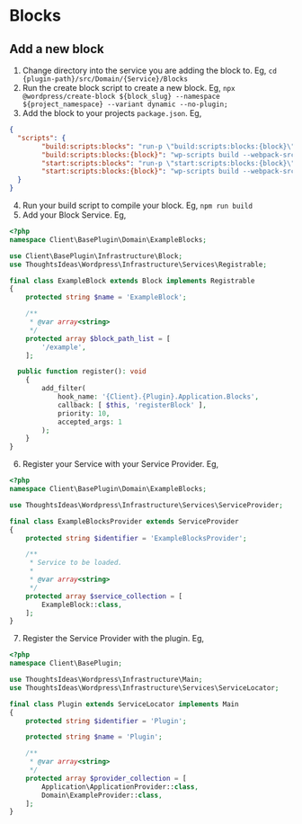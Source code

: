 ---
---

# Blocks

## Add a new block

1. Change directory into the service you are adding the block to. Eg, `cd {plugin-path}/src/Domain/{Service}/Blocks`
2. Run the create block script to create a new block. Eg, `npx @wordpress/create-block ${block_slug} --namespace ${project_namespace} --variant dynamic --no-plugin;`
3. Add the block to your projects `package.json`. Eg,
```json
{
  "scripts": {
        "build:scripts:blocks": "run-p \"build:scripts:blocks:{block}\"",
        "build:scripts:blocks:{block}": "wp-scripts build --webpack-src-dir={block-source-path} --output-path={block-output-path}/build",
        "start:scripts:blocks": "run-p \"start:scripts:blocks:{block}\"",
        "start:scripts:blocks:{block}": "wp-scripts build --webpack-src-dir={block-source-path} --output-path={block-output-path}/build"
  }
}
```
4. Run your build script to compile your block. Eg, `npm run build`
5. Add your Block Service. Eg,
```php
<?php
namespace Client\BasePlugin\Domain\ExampleBlocks;

use Client\BasePlugin\Infrastructure\Block;
use ThoughtsIdeas\Wordpress\Infrastructure\Services\Registrable;

final class ExampleBlock extends Block implements Registrable
{
	protected string $name = 'ExampleBlock';

	/**
	 * @var array<string>
	 */
	protected array $block_path_list = [
		'/example',
	];

  public function register(): void
	{
		add_filter(
			hook_name: '{Client}.{Plugin}.Application.Blocks',
			callback: [ $this, 'registerBlock' ],
			priority: 10,
			accepted_args: 1
		);
	}
}

```
6. Register your Service with your Service Provider. Eg,
```php
<?php
namespace Client\BasePlugin\Domain\ExampleBlocks;

use ThoughtsIdeas\Wordpress\Infrastructure\Services\ServiceProvider;

final class ExampleBlocksProvider extends ServiceProvider
{
	protected string $identifier = 'ExampleBlocksProvider';

	/**
	 * Service to be loaded.
	 *
	 * @var array<string>
	 */
	protected array $service_collection = [
		ExampleBlock::class,
	];
}
```
7. Register the Service Provider with the plugin. Eg,

```php
<?php
namespace Client\BasePlugin;

use ThoughtsIdeas\Wordpress\Infrastructure\Main;
use ThoughtsIdeas\Wordpress\Infrastructure\Services\ServiceLocator;

final class Plugin extends ServiceLocator implements Main
{
	protected string $identifier = 'Plugin';

	protected string $name = 'Plugin';

	/**
	 * @var array<string>
	 */
	protected array $provider_collection = [
		Application\ApplicationProvider::class,
		Domain\ExampleProvider::class,
	];
}
```
